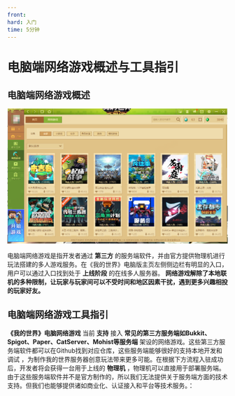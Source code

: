 ```yaml
---
front:
hard: 入门
time: 5分钟
---
```


# 电脑端网络游戏概述与工具指引

## 电脑端网络游戏概述

![](./images/0_0.png)

电脑端网络游戏是指开发者通过 **第三方** 的服务端软件，并由官方提供物理机进行玩法搭建的多人游戏服务。在《我的世界》电脑版主页左侧侧边栏有明显的入口，用户可以通过入口找到处于 **上线阶段** 的在线多人服务器。 **网络游戏解除了本地联机的多种限制，让玩家与玩家间可以不受时间和地区因素干扰，遇到更多兴趣相投的玩家好友。**



## 电脑端网络游戏工具指引

**《我的世界》电脑网络游戏** 当前 **支持** 接入 **常见的第三方服务端如Bukkit、Spigot、Paper、CatServer、Mohist等服务端** 架设的网络游戏。这些第三方服务端软件都可以在Github找到对应仓库，这些服务端能够很好的支持本地开发和调试 ，为制作我的世界服务器创意玩法带来更多可能。在根据下方流程入驻成功后，开发者将会获得一台用于上线的 **物理机** ，物理机可以直接用于部署服务端。由于这些服务端软件并不是官方制作的，所以我们无法提供关于服务端方面的技术支持。但我们也能够提供诸如商业化、认证接入和平台等技术服务。：
